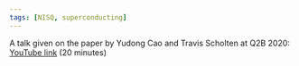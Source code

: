 ```yaml
---
tags: [NISQ, superconducting]
---
```

A talk given on the paper by Yudong Cao and Travis Scholten at Q2B 2020: [YouTube link](https://youtu.be/MH44x6A3zQQ) (20 minutes)
